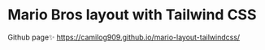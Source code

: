# Mario Bros layout with Tailwind CSS

Github page✨ https://camilog909.github.io/mario-layout-tailwindcss/
